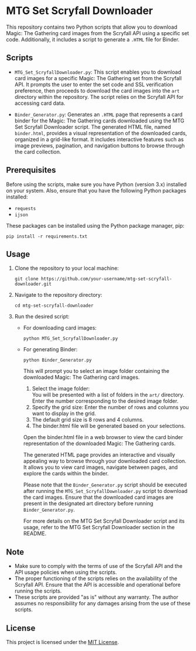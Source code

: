 # MTG Set Scryfall Downloader

This repository contains two Python scripts that allow you to download Magic: The Gathering card images from the Scryfall API using a specific set code. Additionally, it includes a script to generate a `.HTML` file for Binder.

## Scripts

- `MTG_Set_ScryfallDownloader.py`: This script enables you to download card images for a specific Magic: The Gathering set from the Scryfall API. It prompts the user to enter the set code and SSL verification preference, then proceeds to download the card images into the `art` directory within the repository. The script relies on the Scryfall API for accessing card data.

- `Binder_Generator.py`: Generates an `.HTML` page that represents a card binder for the Magic: The Gathering cards downloaded using the MTG Set Scryfall Downloader script. The generated HTML file, named `binder.html`, provides a visual representation of the downloaded cards, organized in a grid-like format. It includes interactive features such as image previews, pagination, and navigation buttons to browse through the card collection.

## Prerequisites

Before using the scripts, make sure you have Python (version 3.x) installed on your system. Also, ensure that you have the following Python packages installed:

- `requests`
- `ijson`

These packages can be installed using the Python package manager, pip:

```shell
pip install -r requirements.txt
```

## Usage

1. Clone the repository to your local machine:

   ```shell
   git clone https://github.com/your-username/mtg-set-scryfall-downloader.git
   ```

2. Navigate to the repository directory:

   ```shell
   cd mtg-set-scryfall-downloader
   ```

3. Run the desired script:

   - For downloading card images:

     ```shell
     python MTG_Set_ScryfallDownloader.py
     ```

   - For generating Binder:

     ```shell
     python Binder_Generator.py
     ```
        This will prompt you to select an image folder containing the downloaded Magic: The Gathering card images.
        
        1. Select the image folder:        
          You will be presented with a list of folders in the `art/` directory.
          Enter the number corresponding to the desired image folder.
        2. Specify the grid size:
          Enter the number of rows and columns you want to display in the grid.
        3. The default grid size is 8 rows and 4 columns.
        4. The binder.html file will be generated based on your selections.
        
        Open the binder.html file in a web browser to view the card binder representation of the downloaded Magic: The Gathering cards.
        
        The generated HTML page provides an interactive and visually appealing way to browse through your downloaded card collection. It allows you to view card images, navigate between pages, and explore the cards within the binder.
        
        Please note that the `Binder_Generator.py` script should be executed after running the `MTG_Set_ScryfallDownloader.py` script to download the card images. Ensure that the downloaded card images are present in the designated art directory before running `Binder_Generator.py`.
        
        For more details on the MTG Set Scryfall Downloader script and its usage, refer to the MTG Set Scryfall Downloader section in the README.

## Note

- Make sure to comply with the terms of use of the Scryfall API and the API usage policies when using the scripts.
- The proper functioning of the scripts relies on the availability of the Scryfall API. Ensure that the API is accessible and operational before running the scripts.
- These scripts are provided "as is" without any warranty. The author assumes no responsibility for any damages arising from the use of these scripts.

## License

This project is licensed under the [MIT License](https://opensource.org/licenses/MIT).
